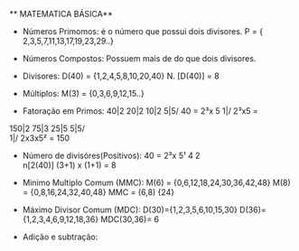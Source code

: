 ** MATEMATICA BÁSICA**
- Números Primomos: é o número que possui dois divisores.
P = { 2,3,5,7,11,13,17,19,23,29..}
- Números Compostos: Possuem mais de do que dois divisores.

- Divisores: 
 D(40) = {1,2,4,5,8,10,20,40}
 N. [D(40)] = 8
 
- Múltiplos: 
 M(3) = {0,3,6,9,12,15..}

- Fatoração em Primos:
40|2
20|2
10|2
 5|5/       40 = 2³x 5 
 1|/ 2³x5 =

150|2
75|3
25|5
 5|5/    
 1|/ 2x3x5² = 150

- Número de divisóres(Positivos):
40 = 2³x 5¹ 
           4        2  
n[2(40)] (3+1) x (1+1) = 8

- Minimo Multiplo Comum (MMC):
 M(6) = {0,6,12,18,24,30,36,42,48}
 M(8) = {0,8,16,24,32,40,48}
 MMC = (6,8) {24}

- Máximo Divisor Comum (MDC): 
D(30)={1,2,3,5,6,10,15,30}
D(36)={1,2,3,4,6,9,12,18,36}
MDC(30,36)= 6

- Adição e subtração:
 